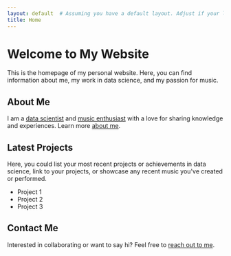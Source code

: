 ```yaml
---
layout: default  # Assuming you have a default layout. Adjust if your layout is named differently.
title: Home
---
```


# Welcome to My Website

This is the homepage of my personal website. Here, you can find information about me, my work in data science, and my passion for music.

## About Me

I am a [data scientist](/data-science/) and [music enthusiast](/music/) with a love for sharing knowledge and experiences. Learn more [about me](/about/).

## Latest Projects

Here, you could list your most recent projects or achievements in data science, link to your projects, or showcase any recent music you've created or performed.

- Project 1
- Project 2
- Project 3

## Contact Me

Interested in collaborating or want to say hi? Feel free to [reach out to me](/contact/).

